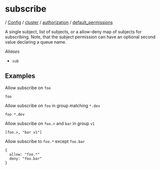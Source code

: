 # subscribe

/ [Config](../../../..) / [cluster](../../..) / [authorization](../..) / [default_permissions](..) 

A single subject, list of subjects, or a allow-deny map of
subjects for subscribing. Note, that the subject permission can
have an optional second value declaring a queue name.

*Aliases*
- `sub`

## Examples

Allow subscribe on `foo`
```
foo
```
Allow subscribe on `foo` in group matching `*.dev`
```
foo *.dev
```
Allow subscribe on `foo.>` and `bar` in group `v1`
```
[foo.>, "bar v1"]
```
Allow subscribe to `foo.*` except `foo.bar`
```
{
  allow: "foo.*"
  deny: "foo.bar"
}
```

